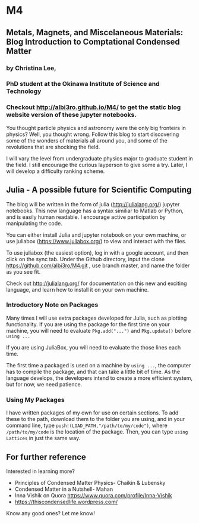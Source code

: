 # M4
## Metals, Magnets, and Miscelaneous Materials: Blog Introduction to Comptational Condensed Matter

### by Christina Lee,
### PhD student at the Okinawa Institute of Science and Technology

### Checkout http://albi3ro.github.io/M4/ to get the static blog website version of these jupyter notebooks.


You thought particle physics and astronomy were the only big fronteirs in physics? Well, you thought wrong.
Follow this blog to start discovering some of the wonders of materials all around you, and some of the revolutions that are shocking the field.

I will vary the level from undergraduate physics major to graduate student in the field.  I still encourage the curious layperson to give some a try.  Later, I will develop a difficulty ranking scheme.

## Julia - A possible future for Scientific Computing

The blog will be written in the form of julia (http://julialang.org/) jupyter notebooks. This new language has a syntax similiar to Matlab or Python, and is easily human readable.  I encourage active participation by manipulating the code.

You can either install Julia and jupyter notebook on your own machine, or use juliabox (https://www.juliabox.org/) to view and interact with the files.

To use juliabox (the easiest option), log in with a google account, and then click on the sync tab.  Under the Github directory, input the clone https://github.com/albi3ro/M4.git , use branch master, and name the folder as you see fit.

Check out http://julialang.org/ for documentation on this new and exciting language, and learn how to install it on your own machine.

### Introductory Note on Packages
Many times I will use extra packages developed for Julia, such as plotting functionality.  If you are using the package for the first time on your machine, you will need to evaluate `Pkg.add("...")` and `Pkg.update()` before `using ...`

If you are using JuliaBox, you will need to evaluate the those lines each time.

The first time a packaged is used on a machine by `using ...`, the computer has to compile the package, and that can take a little bit of time.  As the language develops, the developers intend to create a more efficient system, but for now, we need patience.

### Using My Packages

I have written packages of my own for use on certain sections.  To add these to the path, download them to the folder you are using, and in your command line, type `push!(LOAD_PATH,"/path/to/my/code")`, where `/path/to/my/code` is the location of the package.  Then, you can type `using Lattices` in just the same way.    

## For further reference
Interested in learning more?

* Principles of Condensed Matter Physics- Chaikin & Lubensky
* Condensed Matter in a Nutshell- Mahan
* Inna Vishik on Quora https://www.quora.com/profile/Inna-Vishik
* https://thiscondensedlife.wordpress.com/

Know any good ones? Let me know!


